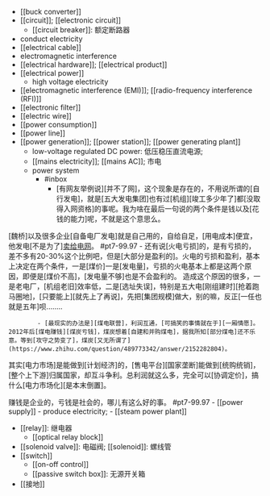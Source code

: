 - [[buck converter]]
- [[circuit]]; [[electronic circuit]]
    - [[circuit breaker]]: 额定断路器
- conduct electricity
- [[electrical cable]]
- electromagnetic interference
- [[electrical hardware]]; [[electrical product]]
- [[electrical power]]
    - high voltage electricity
- [[electromagnetic interference (EMI)]]; [[radio-frequency interference (RFI)]]
- [[electronic filter]]
- [[electric wire]]
- [[power consumption]]
- [[power line]]
- [[power generation]]; [[power station]]; [[power generating plant]]
    - low-voltage regulated DC power: 低压稳压直流电源; 
    - [[mains electricity]]; [[mains AC]]; 市电
    - power system
        - #inbox
            - [有网友举例说][并不了网]，这个现象是存在的，不用说所谓的[自行发电]，就是[五大发电集团]也有过[机组][竣工多少年了]都[没取得入网资格]的事呢。我为啥在最后一句说的两个条件是钱以及[花钱的能力]呢，不就是这个意思么。

[魏桥]以及很多企业[自备电厂发电]就是自己用的，自给自足，[用电成本]便宜，他发电[不是为了][卖给电网](https://www.zhihu.com/question/339841873/answer/818883591)。 #pt7-99.97
                - 还有说[火电亏损]的，是有亏损的，差不多有20-30%这个比例吧，但是[大部分是盈利的]。火电的亏损和盈利，基本上决定在两个条件，一是[煤价]一是[发电量]，亏损的火电基本上都是这两个原因，即便是[煤价不高]，[发电量不够]也是不会盈利的。
造成这个原因的很多，一是老电厂，[机组老旧]效率低，二是[选址失误]，特别是五大电[刚组建时][抢着跑马圈地]，[只要能上][就先上了再说]，先把[集团规模]做大，别的嘛，反正[一任也就是五年]呗........

            - [最现实的办法是][煤电联营]，利润互通，[可搞笑的事情就在于][一厢情愿]。2012年后[煤电赚钱][煤炭亏钱]，煤炭想着[自建和并购煤电]，据我所知[部分煤电]还不乐意。等到[攻守之势变了]，煤炭[又无所谓了](https://www.zhihu.com/question/489773342/answer/2152282804)。

其实[电力市场]是能做到[计划经济]的，[售电平台][国家垄断]能做到[统购统销]，[整个上下游]归属国家，却互斗争利。总利润就这么多，完全可以[协调定价]，搞什么[电力市场化][是本末倒置]。

赚钱是企业的，亏钱是社会的，哪儿有这么好的事。 #pt7-99.97
    - [[power supply]]
    - produce electricity; 
    - [[steam power plant]]
- [[relay]]: 继电器
    - [[optical relay block]]
- [[solenoid valve]]: 电磁阀; [[solenoid]]: 螺线管
- [[switch]]
    - [[on-off control]]
    - [[passive switch box]]: 无源开关箱
- [[接地]]
